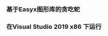 <!--
 * @Author: Kaixu Chen   Moondok
 * @Date: 2022-07-02 22:03:37
 * @LastEditTime: 2022-07-02 22:03:37
 * @Description: 
-->
### 基于Easyx图形库的贪吃蛇

### 在Visual Studio 2019 x86 下运行
